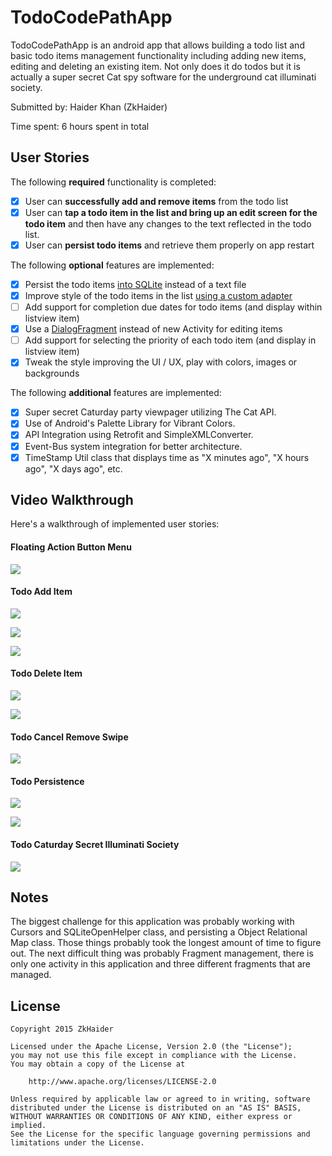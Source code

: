 # TodoCodePathApp

TodoCodePathApp is an android app that allows building a todo list and basic todo items management functionality including adding new items, editing and deleting an existing item. Not only does it do todos but it is actually a super secret Cat spy software for the underground cat illuminati society.

Submitted by: Haider Khan (ZkHaider)

Time spent: 6 hours spent in total

## User Stories

The following **required** functionality is completed:

* [X] User can **successfully add and remove items** from the todo list
* [X] User can **tap a todo item in the list and bring up an edit screen for the todo item** and then have any changes to the text reflected in the todo list.
* [X] User can **persist todo items** and retrieve them properly on app restart

The following **optional** features are implemented:

* [X] Persist the todo items [into SQLite](http://guides.codepath.com/android/Persisting-Data-to-the-Device#sqlite) instead of a text file
* [X] Improve style of the todo items in the list [using a custom adapter](http://guides.codepath.com/android/Using-an-ArrayAdapter-with-ListView)
* [ ] Add support for completion due dates for todo items (and display within listview item)
* [X] Use a [DialogFragment](http://guides.codepath.com/android/Using-DialogFragment) instead of new Activity for editing items
* [ ] Add support for selecting the priority of each todo item (and display in listview item)
* [X] Tweak the style improving the UI / UX, play with colors, images or backgrounds

The following **additional** features are implemented:

* [X] Super secret Caturday party viewpager utilizing The Cat API.
* [X] Use of Android's Palette Library for Vibrant Colors.
* [X] API Integration using Retrofit and SimpleXMLConverter.
* [X] Event-Bus system integration for better architecture.
* [X] TimeStamp Util class that displays time as "X minutes ago", "X hours ago", "X days ago", etc.

## Video Walkthrough 

Here's a walkthrough of implemented user stories:

#### Floating Action Button Menu

<a href="http://i.giflike.com/embed/vck7Y0o"><img src="http://i.giflike.com/vck7Y0o.gif"/></a>

#### Todo Add Item

<a href="http://i.giflike.com/embed/M78w98m"><img src="http://i.giflike.com/M78w98m.gif"/></a>

<a href="http://i.giflike.com/embed/0gU18GQ"><img src="http://i.giflike.com/0gU18GQ.gif"/></a>

<a href="http://i.giflike.com/embed/uWYJTk0"><img src="http://i.giflike.com/uWYJTk0.gif"/></a>

#### Todo Delete Item

<a href="http://i.giflike.com/embed/Tl4An6W"><img src="http://i.giflike.com/Tl4An6W.gif"/></a>

<a href="http://i.giflike.com/embed/yhuVqpR"><img src="http://i.giflike.com/yhuVqpR.gif"/></a>

#### Todo Cancel Remove Swipe

<a href="http://i.giflike.com/embed/1sJOdtg"><img src="http://i.giflike.com/1sJOdtg.gif"/></a>

#### Todo Persistence 

<a href="http://i.giflike.com/embed/JKQhZRa"><img src="http://i.giflike.com/JKQhZRa.gif"/></a>

<a href="http://i.giflike.com/embed/nITdiVB"><img src="http://i.giflike.com/nITdiVB.gif"/></a>

#### Todo Caturday Secret Illuminati Society

<a href="http://i.giflike.com/embed/4i1aCb6"><img src="http://i.giflike.com/4i1aCb6.gif"/></a>

## Notes

The biggest challenge for this application was probably working with Cursors and SQLiteOpenHelper class, and persisting a Object Relational Map class. Those things probably took the longest amount of time to figure out. The next difficult thing was probably Fragment management, there is only one activity in this application and three different fragments that are managed.

## License

    Copyright 2015 ZkHaider

    Licensed under the Apache License, Version 2.0 (the "License");
    you may not use this file except in compliance with the License.
    You may obtain a copy of the License at

        http://www.apache.org/licenses/LICENSE-2.0

    Unless required by applicable law or agreed to in writing, software
    distributed under the License is distributed on an "AS IS" BASIS,
    WITHOUT WARRANTIES OR CONDITIONS OF ANY KIND, either express or implied.
    See the License for the specific language governing permissions and
    limitations under the License.
